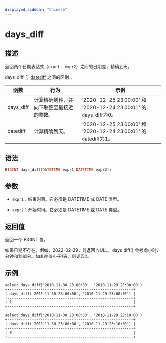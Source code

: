 ```yaml
---
displayed_sidebar: "Chinese"
---
```


# days_diff

## 描述

返回两个日期表达式（`expr1` − `expr2`）之间的日期差，精确到天。

days_diff 与 [datediff](./datediff.md) 之间的区别：

|函数|行为|示例|
|---|---|---|
|days_diff| 计算精确到秒，并向下取整至最接近的整数。|'2020-12-25 23:00:00' 和 '2020-12-24 23:00:01' 的days_diff为0。|
|datediff| 计算精确到天。 |'2020-12-25 23:00:00' 和 '2020-12-24 23:00:01' 的datediff为1。|

## 语法

```Haskell
BIGINT days_diff(DATETIME expr1,DATETIME expr2);
```

## 参数

- `expr1`：结束时间。它必须是 DATETIME 或 DATE 类型。

- `expr2`：开始时间。它必须是 DATETIME 或 DATE 类型。

## 返回值

返回一个 BIGINT 值。

如果日期不存在，例如，2022-02-29，则返回 NULL。days_diff() 会考虑小时、分钟和秒部分。如果差值小于1天，则返回0。

## 示例

```Plain
select days_diff('2010-11-30 23:00:00', '2010-11-29 23:00:00')
+---------------------------------------------------------+
| days_diff('2010-11-30 23:00:00', '2010-11-29 23:00:00') |
+---------------------------------------------------------+
| 1                                                       |
+---------------------------------------------------------+

select days_diff('2010-11-30 23:00:00', '2010-11-29 23:10:00')
+---------------------------------------------------------+
| days_diff('2010-11-30 23:00:00', '2010-11-29 23:10:00') |
+---------------------------------------------------------+
| 0                                                       |
+---------------------------------------------------------+
```
